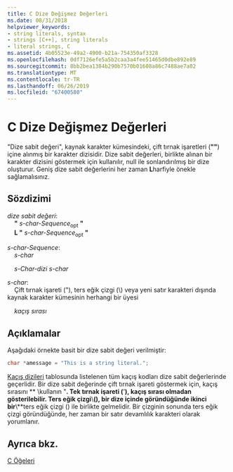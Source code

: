 ```yaml
---
title: C Dize Değişmez Değerleri
ms.date: 08/31/2018
helpviewer_keywords:
- string literals, syntax
- strings [C++], string literals
- literal strings, C
ms.assetid: 4b05523e-49a2-4900-b21a-754350af3328
ms.openlocfilehash: 0df7126efe5a5b2caa3a4fee51465d0dbe892e89
ms.sourcegitcommit: 8bb2bea1384b290b7570b01608a86c7488ae7a02
ms.translationtype: MT
ms.contentlocale: tr-TR
ms.lasthandoff: 06/26/2019
ms.locfileid: "67400580"
---
```

# <a name="c-string-literals"></a>C Dize Değişmez Değerleri

"Dize sabit değeri", kaynak karakter kümesindeki, çift tırnak işaretleri (**""**) içine alınmış bir karakter dizisidir. Dize sabit değerleri, birlikte alınan bir karakter dizisini göstermek için kullanılır, null ile sonlandırılmış bir dize oluşturur. Geniş dize sabit değerlerini her zaman **L**harfiyle önekle sağlamalısınız.

## <a name="syntax"></a>Sözdizimi

*dize sabit değeri*:<br/>
&nbsp;&nbsp;&nbsp;&nbsp;**"** *s-char-Sequence*<sub>opt</sub> **"**<br/>
&nbsp;&nbsp;&nbsp;&nbsp;**L "** *s-char-Sequence*<sub>opt</sub> **"**

*s-char-Sequence*:<br/>
&nbsp;&nbsp;&nbsp;&nbsp;*s-char*

&nbsp;&nbsp;&nbsp;&nbsp;*s-Char-dizi* *s-char*

*s-char*:<br/>
&nbsp;&nbsp;&nbsp;&nbsp;Çift tırnak işareti ("), ters eğik çizgi (\\) veya yeni satır karakteri dışında kaynak karakter kümesinin herhangi bir üyesi

&nbsp;&nbsp;&nbsp;&nbsp;*kaçış sırası*

## <a name="remarks"></a>Açıklamalar

Aşağıdaki örnekte basit bir dize sabit değeri verilmiştir:

```C
char *amessage = "This is a string literal.";
```

[Kaçış dizileri](../c-language/escape-sequences.md) tablosunda listelenen tüm kaçış kodları dize sabit değerlerinde geçerlidir. Bir dize sabit değerinde çift tırnak işareti göstermek için, kaçış sırasını ** \\kullanın "**. Tek tırnak işareti (**'**), kaçış sırası olmadan gösterilebilir. Ters eğik çizgi**\\**(), bir dize içinde göründüğünde ikinci bir**\\**ters eğik çizgi () ile birlikte gelmelidir. Bir çizginin sonunda ters eğik çizgi göründüğünde, her zaman bir satır devamlılık karakteri olarak yorumlanır.

## <a name="see-also"></a>Ayrıca bkz.

[C Öğeleri](../c-language/elements-of-c.md)

